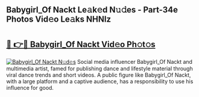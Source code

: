 ## Babygirl_Of Nackt Le𝚊k𝚎d N𝚞𝚍es - Part-34e Photos Vid𝚎o Le𝚊ks NHNlz

# <h2><a href="http://fb7xpj7.evod.top/?m=Babygirl_Of+Nackt">🔗 👉🔴 Babygirl_Of Nackt Vid𝚎o Ph𝚘t𝚘s</a></h2>

[![Babygirl_Of Nackt N𝚞d𝚎s](https://i.imgur.com/8V9OHl7.gif)](http://fb7xpj7.evod.top/?m=Babygirl_Of+Nackt)
Social media influencer Babygirl_Of Nackt and multimedia artist, famed for publishing dance and lifestyle material through viral dance trends and short videos. A public figure like Babygirl_Of Nackt, with a large platform and a captive audience, has a responsibility to use his influence for good. 
